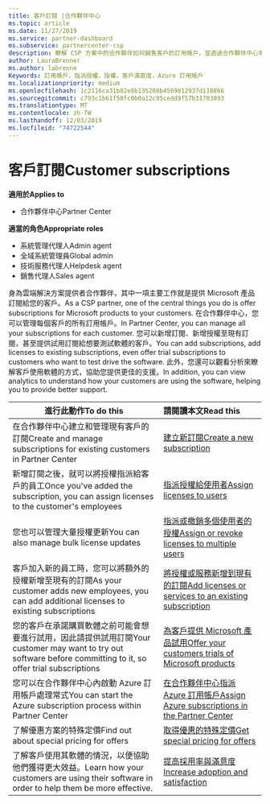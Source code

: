 ```yaml
---
title: 客戶訂閱 |合作夥伴中心
ms.topic: article
ms.date: 11/27/2019
ms.service: partner-dashboard
ms.subservice: partnercenter-csp
description: 瞭解 CSP 方案中的合作夥伴如何銷售客戶的訂用帳戶，並透過合作夥伴中心來管理。
author: LauraBrenner
ms.author: labrenne
Keywords: 訂用帳戶，指派授權，授權，客戶滿意度，Azure 訂用帳戶
ms.localizationpriority: medium
ms.openlocfilehash: 1c2116ca31b82e8b135208b4569012937d118866
ms.sourcegitcommit: c793c1b61f50fc0b0a12c95cedd9f57b31703093
ms.translationtype: MT
ms.contentlocale: zh-TW
ms.lasthandoff: 12/03/2019
ms.locfileid: "74722544"
---
```

# <a name="customer-subscriptions"></a><span data-ttu-id="c7f58-104">客戶訂閱</span><span class="sxs-lookup"><span data-stu-id="c7f58-104">Customer subscriptions</span></span>

<span data-ttu-id="c7f58-105">**適用於**</span><span class="sxs-lookup"><span data-stu-id="c7f58-105">**Applies to**</span></span>

-  <span data-ttu-id="c7f58-106">合作夥伴中心</span><span class="sxs-lookup"><span data-stu-id="c7f58-106">Partner Center</span></span>

<span data-ttu-id="c7f58-107">**適當的角色**</span><span class="sxs-lookup"><span data-stu-id="c7f58-107">**Appropriate roles**</span></span>

- <span data-ttu-id="c7f58-108">系統管理代理人</span><span class="sxs-lookup"><span data-stu-id="c7f58-108">Admin agent</span></span>
- <span data-ttu-id="c7f58-109">全域系統管理員</span><span class="sxs-lookup"><span data-stu-id="c7f58-109">Global admin</span></span>
- <span data-ttu-id="c7f58-110">技術服務代理人</span><span class="sxs-lookup"><span data-stu-id="c7f58-110">Helpdesk agent</span></span>
- <span data-ttu-id="c7f58-111">銷售代理人</span><span class="sxs-lookup"><span data-stu-id="c7f58-111">Sales agent</span></span>

<span data-ttu-id="c7f58-112">身為雲端解決方案提供者合作夥伴，其中一項主要工作就是提供 Microsoft 產品訂閱給您的客戶。</span><span class="sxs-lookup"><span data-stu-id="c7f58-112">As a CSP partner, one of the central things you do is offer subscriptions for Microsoft products to your customers.</span></span> <span data-ttu-id="c7f58-113">在合作夥伴中心，您可以管理每個客戶的所有訂用帳戶。</span><span class="sxs-lookup"><span data-stu-id="c7f58-113">In Partner Center, you can manage all your subscriptions for each customer.</span></span> <span data-ttu-id="c7f58-114">您可以新增訂閱、新增授權至現有訂閱，甚至提供試用訂閱給想要測試軟體的客戶。</span><span class="sxs-lookup"><span data-stu-id="c7f58-114">You can add subscriptions, add licenses to existing subscriptions, even offer trial subscriptions to customers who want to test drive the software.</span></span> <span data-ttu-id="c7f58-115">此外，您還可以觀看分析來瞭解客戶使用軟體的方式，協助您提供更佳的支援。</span><span class="sxs-lookup"><span data-stu-id="c7f58-115">In addition, you can view analytics to understand how your customers are using the software, helping you to provide better support.</span></span>

|<span data-ttu-id="c7f58-116">**進行此動作**</span><span class="sxs-lookup"><span data-stu-id="c7f58-116">**To do this**</span></span>   |<span data-ttu-id="c7f58-117">**請閱讀本文**</span><span class="sxs-lookup"><span data-stu-id="c7f58-117">**Read this**</span></span>   |
|----------------------|:----------------------|
|<span data-ttu-id="c7f58-118">在合作夥伴中心建立和管理現有客戶的訂閱</span><span class="sxs-lookup"><span data-stu-id="c7f58-118">Create and manage subscriptions for existing customers in Partner Center</span></span>|[<span data-ttu-id="c7f58-119">建立新訂閱</span><span class="sxs-lookup"><span data-stu-id="c7f58-119">Create a new subscription</span></span>](create-a-new-subscription.md)|
|<span data-ttu-id="c7f58-120">新增訂閱之後，就可以將授權指派給客戶的員工</span><span class="sxs-lookup"><span data-stu-id="c7f58-120">Once you've added the subscription, you can assign licenses to the customer's employees</span></span>  |[<span data-ttu-id="c7f58-121">指派授權給使用者</span><span class="sxs-lookup"><span data-stu-id="c7f58-121">Assign licenses to users</span></span>](assign-licenses-to-users.md)|
|<span data-ttu-id="c7f58-122">您也可以管理大量授權更新</span><span class="sxs-lookup"><span data-stu-id="c7f58-122">You can also manage bulk license updates</span></span>   |[<span data-ttu-id="c7f58-123">指派或撤銷多個使用者的授權</span><span class="sxs-lookup"><span data-stu-id="c7f58-123">Assign or revoke licenses to multiple users</span></span>](bulk-license-provisioning-for-multiple-users.md)|
|<span data-ttu-id="c7f58-124">客戶加入新的員工時，您可以將額外的授權新增至現有的訂閱</span><span class="sxs-lookup"><span data-stu-id="c7f58-124">As your customer adds new employees, you can add additional licenses to existing subscriptions</span></span>   |[<span data-ttu-id="c7f58-125">將授權或服務新增到現有的訂閱</span><span class="sxs-lookup"><span data-stu-id="c7f58-125">Add licenses or services to an existing subscription</span></span>](add-licenses-or-services-to-an-existing-subscription.md)|
|<span data-ttu-id="c7f58-126">您的客戶在承諾購買軟體之前可能會想要進行試用，因此請提供試用訂閱</span><span class="sxs-lookup"><span data-stu-id="c7f58-126">Your customer may want to try out software before committing to it, so offer trial subscriptions</span></span>    |[<span data-ttu-id="c7f58-127">為客戶提供 Microsoft 產品試用</span><span class="sxs-lookup"><span data-stu-id="c7f58-127">Offer your customers trials of Microsoft products</span></span>](offer-your-customers-trials-of-microsoft-products.md)|
|<span data-ttu-id="c7f58-128">您可以在合作夥伴中心內啟動 Azure 訂用帳戶處理常式</span><span class="sxs-lookup"><span data-stu-id="c7f58-128">You can start the Azure subscription process within Partner Center</span></span>   |[<span data-ttu-id="c7f58-129">在合作夥伴中心指派 Azure 訂用帳戶</span><span class="sxs-lookup"><span data-stu-id="c7f58-129">Assign Azure subscriptions in the Partner Center</span></span>](assign-azure-subscriptions.md)|
|<span data-ttu-id="c7f58-130">了解優惠方案的特殊定價</span><span class="sxs-lookup"><span data-stu-id="c7f58-130">Find out about special pricing for offers</span></span>   |[<span data-ttu-id="c7f58-131">取得優惠的特殊定價</span><span class="sxs-lookup"><span data-stu-id="c7f58-131">Get special pricing for offers</span></span>](get-special-pricing-for-offers.md)|
|<span data-ttu-id="c7f58-132">了解客戶使用其軟體的情況，以便協助他們獲得更大效益。</span><span class="sxs-lookup"><span data-stu-id="c7f58-132">Learn how your customers are using their software in order to help them be more effective.</span></span>   | [<span data-ttu-id="c7f58-133">提高採用率與滿意度</span><span class="sxs-lookup"><span data-stu-id="c7f58-133">Increase adoption and satisfaction</span></span>](increasing-adoption-and-satisfaction.md)   | 

































 

 



